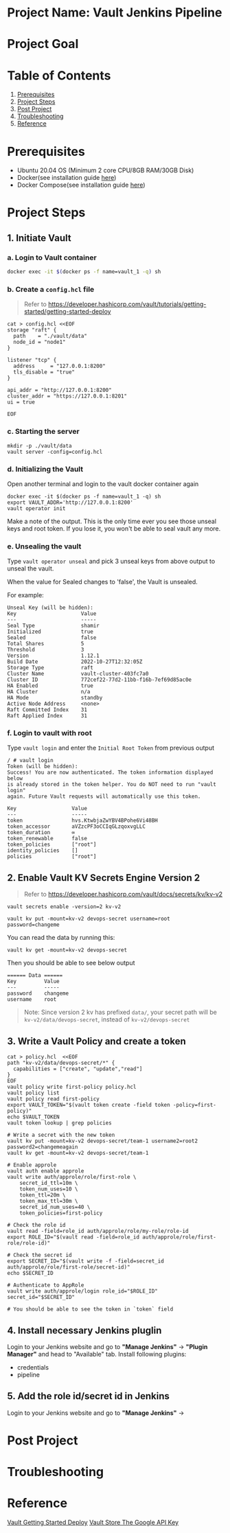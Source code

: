 # Project Name: Vault Jenkins Pipeline 

# Project Goal

# Table of Contents
1. [Prerequisites](#prerequisites)
2. [Project Steps](#project_steps)
3. [Post Project](#post_project)
4. [Troubleshooting](#troubleshooting)
5. [Reference](#reference)

# <a name="prerequisites">Prerequisites</a>
- Ubuntu 20.04 OS (Minimum 2 core CPU/8GB RAM/30GB Disk)
- Docker(see installation guide [here](https://docs.docker.com/get-docker/))
- Docker Compose(see installation guide [here](https://docs.docker.com/compose/install/))

# <a name="project_steps">Project Steps</a>

## 1. Initiate Vault
### a. Login to Vault container
```bash
docker exec -it $(docker ps -f name=vault_1 -q) sh
```
### b. Create a `config.hcl` file
> Refer to https://developer.hashicorp.com/vault/tutorials/getting-started/getting-started-deploy
```
cat > config.hcl <<EOF
storage "raft" {
  path    = "./vault/data"
  node_id = "node1"
}

listener "tcp" {
  address     = "127.0.0.1:8200"
  tls_disable = "true"
}

api_addr = "http://127.0.0.1:8200"
cluster_addr = "https://127.0.0.1:8201"
ui = true

EOF
```

### c. Starting the server
```
mkdir -p ./vault/data
vault server -config=config.hcl
```

### d. Initializing the Vault
Open another terminal and login to the vault docker container again
```
docker exec -it $(docker ps -f name=vault_1 -q) sh
export VAULT_ADDR='http://127.0.0.1:8200'
vault operator init
```
Make a note of the output. This is the only time ever you see those unseal keys and root token. If you lose it, you won't be able to seal vault any more.

### e. Unsealing the vault
Type `vault operator unseal` and pick 3 unseal keys from above output to unseal the vault.

When the value for Sealed changes to 'false', the Vault is unsealed.

For example:
```
Unseal Key (will be hidden): 
Key                     Value
---                     -----
Seal Type               shamir
Initialized             true
Sealed                  false
Total Shares            5
Threshold               3
Version                 1.12.1
Build Date              2022-10-27T12:32:05Z
Storage Type            raft
Cluster Name            vault-cluster-403fc7a0
Cluster ID              772cef22-77d2-11bb-f16b-7ef69d85ac0e
HA Enabled              true
HA Cluster              n/a
HA Mode                 standby
Active Node Address     <none>
Raft Committed Index    31
Raft Applied Index      31
```
### f. Login to vault with root 
Type `vault login` and enter the `Initial Root Token` from previous output
```
/ # vault login
Token (will be hidden): 
Success! You are now authenticated. The token information displayed below
is already stored in the token helper. You do NOT need to run "vault login"
again. Future Vault requests will automatically use this token.

Key                  Value
---                  -----
token                hvs.KtwbjaZwYBV4BPohe6Vi48BH
token_accessor       aVZzcPF3oCCIqGLzqoxvgLLC
token_duration       ∞
token_renewable      false
token_policies       ["root"]
identity_policies    []
policies             ["root"]
```

## 2. Enable Vault KV Secrets Engine Version 2
> Refer to https://developer.hashicorp.com/vault/docs/secrets/kv/kv-v2
```
vault secrets enable -version=2 kv-v2

vault kv put -mount=kv-v2 devops-secret username=root password=changeme

```
You can read the data by running this:
```
vault kv get -mount=kv-v2 devops-secret
```
Then you should be able to see below output
```
====== Data ======
Key         Value
---         -----
password    changeme
username    root

```
> Note: Since version 2 kv has prefixed `data/`, your secret path will be `kv-v2/data/devops-secret`, instead of `kv-v2/devops-secret`



## 3. Write a Vault Policy and create a token
```
cat > policy.hcl  <<EOF
path "kv-v2/data/devops-secret/*" {
  capabilities = ["create", "update","read"]
}
EOF
vault policy write first-policy policy.hcl
vault policy list
vault policy read first-policy
export VAULT_TOKEN="$(vault token create -field token -policy=first-policy)"
echo $VAULT_TOKEN
vault token lookup | grep policies

# Write a secret with the new token
vault kv put -mount=kv-v2 devops-secret/team-1 username2=root2 password2=changemeagain
vault kv get -mount=kv-v2 devops-secret/team-1

# Enable approle
vault auth enable approle
vault write auth/approle/role/first-role \
    secret_id_ttl=10m \
    token_num_uses=10 \
    token_ttl=20m \
    token_max_ttl=30m \
    secret_id_num_uses=40 \
    token_policies=first-policy

# Check the role id
vault read -field=role_id auth/approle/role/my-role/role-id
export ROLE_ID="$(vault read -field=role_id auth/approle/role/first-role/role-id)"

# Check the secret id
export SECRET_ID="$(vault write -f -field=secret_id auth/approle/role/first-role/secret-id)"
echo $SECRET_ID

# Authenticate to AppRole
vault write auth/approle/login role_id="$ROLE_ID" secret_id="$SECRET_ID"

# You should be able to see the token in `token` field
```

## 4. Install necessary Jenkins pluglin
Login to your Jenkins website and go to **"Manage Jenkins"** -> **"Plugin Manager"** and head to "Available" tab. Install following plugins:
- credentials
- pipeline
## 5. Add the role id/secret id in Jenkins
Login to your Jenkins website and go to **"Manage Jenkins"** -> 
# <a name="post_project">Post Project</a>

# <a name="troubleshooting">Troubleshooting</a>

# <a name="reference">Reference</a>
[Vault Getting Started Deploy](https://developer.hashicorp.com/vault/tutorials/getting-started/getting-started-deploy)
[Vault Store The Google API Key](https://developer.hashicorp.com/vault/tutorials/secrets-management/static-secrets#store-the-google-api-key)
